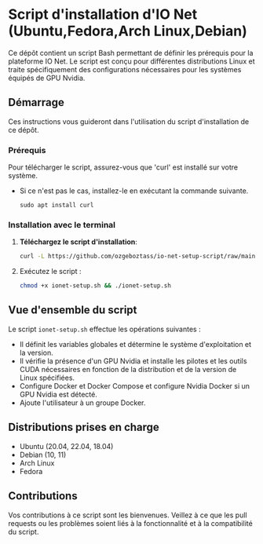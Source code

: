 # Script d'installation d'IO Net (Ubuntu,Fedora,Arch Linux,Debian)
Ce dépôt contient un script Bash permettant de définir les prérequis pour la plateforme IO Net. Le script est conçu pour différentes distributions Linux et traite spécifiquement des configurations nécessaires pour les systèmes équipés de GPU Nvidia.

## Démarrage
Ces instructions vous guideront dans l'utilisation du script d'installation de ce dépôt.
### Prérequis
Pour télécharger le script, assurez-vous que 'curl' est installé sur votre système.
- Si ce n'est pas le cas, installez-le en exécutant la commande suivante.
     ```
     sudo apt install curl
     ``` 
### Installation avec le terminal
1) **Téléchargez le script d'installation**:
   ```bash
   curl -L https://github.com/ozgeboztass/io-net-setup-script/raw/main/ionet-setup.sh -o ionet-setup.sh
2) Exécutez le script :
   ```bash
   chmod +x ionet-setup.sh && ./ionet-setup.sh
   
## Vue d'ensemble du script
Le script `ionet-setup.sh` effectue les opérations suivantes :
- Il définit les variables globales et détermine le système d'exploitation et la version.
- Il vérifie la présence d'un GPU Nvidia et installe les pilotes et les outils CUDA nécessaires en fonction de la distribution et de la version de Linux spécifiées.
- Configure Docker et Docker Compose et configure Nvidia Docker si un GPU Nvidia est détecté.
- Ajoute l'utilisateur à un groupe Docker.
## Distributions prises en charge

- Ubuntu (20.04, 22.04, 18.04)
- Debian (10, 11)
- Arch Linux
- Fedora

## Contributions
Vos contributions à ce script sont les bienvenues. Veillez à ce que les pull requests ou les problèmes soient liés à la fonctionnalité et à la compatibilité du script.

